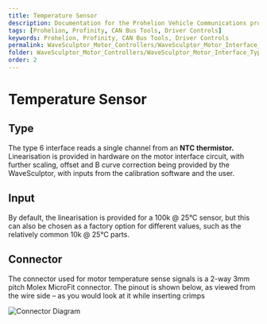 ```yaml
---
title: Temperature Sensor
description: Documentation for the Prohelion Vehicle Communications protocol
tags: [Prohelion, Profinity, CAN Bus Tools, Driver Controls]
keywords: Prohelion, Profinity, CAN Bus Tools, Driver Controls
permalink: WaveSculptor_Motor_Controllers/WaveSculptor_Motor_Interface_Type_2/Temperature_sensor.html
folder: WaveSculptor_Motor_Controllers/WaveSculptor_Motor_Interface_Type_2
order: 2
---
```


# Temperature Sensor

## Type

The type 6 interface reads a single channel from an <strong>NTC thermistor.</strong>  Linearisation is provided in hardware on the motor interface circuit, with further scaling, offset and B curve correction being provided by the WaveSculptor, with inputs from the calibration software and the user.

## Input

By default, the linearisation is provided for a 100k @ 25°C sensor, but this can also be chosen as a factory option for different values, such as the relatively common 10k @ 25°C parts.

## Connector

The connector used for motor temperature sense signals is a 2-way 3mm pitch Molex MicroFit connector.  The pinout is shown below, as viewed from the wire side – as you would look at it while inserting crimps

![Connector Diagram](../images/WaveSculptor_Motor_Interface_T2/Connector2.png)

